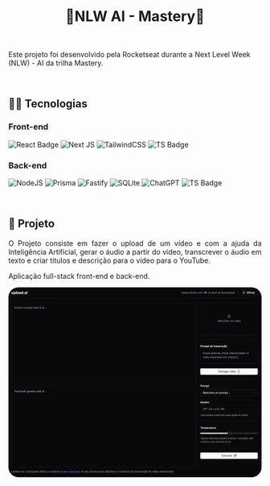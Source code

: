 <h1 align="center">🚀NLW AI - Mastery🚀</h1>

<br>

<p>Este projeto foi desenvolvido pela Rocketseat durante a Next Level Week (NLW) - AI da trilha Mastery.</p>

<br>

<h2>👩‍💻 Tecnologias</h2>

<h3>Front-end</h3>
  
![React Badge](https://img.shields.io/badge/React-20232A?style=for-the-badge&logo=react&logoColor=61DAFB)
![Next JS](https://img.shields.io/badge/Next-black?style=for-the-badge&logo=next.js&logoColor=white)
![TailwindCSS](https://img.shields.io/badge/tailwindcss-%2338B2AC.svg?style=for-the-badge&logo=tailwind-css&logoColor=white)
![TS Badge](https://img.shields.io/badge/TypeScript-007ACC?style=for-the-badge&logo=typescript&logoColor=white)
  
<h3>Back-end</h3>

![NodeJS](https://img.shields.io/badge/Node.js-339933?style=for-the-badge&logo=nodedotjs&logoColor=white)
![Prisma](https://img.shields.io/badge/Prisma-3982CE?style=for-the-badge&logo=Prisma&logoColor=white/>)
![Fastify](https://img.shields.io/badge/fastify-%23000000.svg?style=for-the-badge&logo=fastify&logoColor=white)
![SQLite](https://img.shields.io/badge/sqlite-%2307405e.svg?style=for-the-badge&logo=sqlite&logoColor=white)
![ChatGPT](https://img.shields.io/badge/chatGPT-74aa9c?style=for-the-badge&logo=openai&logoColor=white)
![TS Badge](https://img.shields.io/badge/TypeScript-007ACC?style=for-the-badge&logo=typescript&logoColor=white)

<br>

<h2>📱 Projeto</h2>

<p align="justify">O Projeto consiste em fazer o upload de um vídeo e com a ajuda da Inteligência Artificial, gerar o áudio a partir do vídeo, transcrever o áudio em texto e criar títulos e descrição para o vídeo para o YouTube.</p>

<p>Aplicação full-stack front-end e back-end.</p>

<img align="center"  style="border-radius: 20px;" src="https://raw.githubusercontent.com/paulohenriquelemos/nlw-ai/main/src/assets/layout.png">
